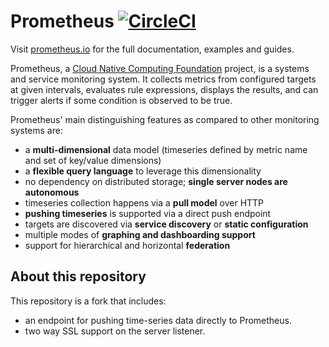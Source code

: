 # Prometheus [![CircleCI](https://circle.palantir.build/gh/SRX/prometheus/tree/master.svg?style=svg)](https://circle.palantir.build/gh/SRX/prometheus/tree/master)

Visit [prometheus.io](https://prometheus.io) for the full documentation,
examples and guides.

Prometheus, a [Cloud Native Computing Foundation](https://cncf.io/) project, is a systems and service monitoring system. It collects metrics
from configured targets at given intervals, evaluates rule expressions,
displays the results, and can trigger alerts if some condition is observed
to be true.

Prometheus' main distinguishing features as compared to other monitoring systems are:

- a **multi-dimensional** data model (timeseries defined by metric name and set of key/value dimensions)
- a **flexible query language** to leverage this dimensionality
- no dependency on distributed storage; **single server nodes are autonomous**
- timeseries collection happens via a **pull model** over HTTP
- **pushing timeseries** is supported via a direct push endpoint
- targets are discovered via **service discovery** or **static configuration**
- multiple modes of **graphing and dashboarding support**
- support for hierarchical and horizontal **federation**

## About this repository

This repository is a fork that includes:
- an endpoint for pushing time-series data directly to Prometheus.
- two way SSL support on the server listener.
